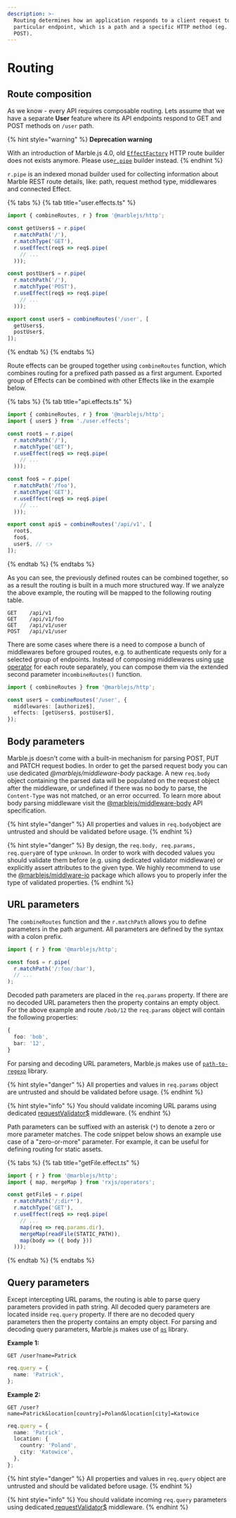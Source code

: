 ```yaml
---
description: >-
  Routing determines how an application responds to a client request to a
  particular endpoint, which is a path and a specific HTTP method (eg. GET,
  POST).
---
```


# Routing

## Route composition

As we know - every API requires composable routing. Lets assume that we have a separate **User** feature where its API endpoints respond to GET and POST methods on `/user` path.

{% hint style="warning" %}
**Deprecation warning**

With an introduction of Marble.js 4.0, old [`EffectFactory`]() HTTP route builder does not exists anymore. Please use[`r.pipe`](../other/api-reference/marblejs-http/r.pipe.md) builder instead.
{% endhint %}

`r.pipe` is an indexed monad builder used for collecting information about Marble REST route details, like: path, request method type, middlewares and connected Effect.

{% tabs %}
{% tab title="user.effects.ts" %}
```typescript
import { combineRoutes, r } from '@marblejs/http';

const getUsers$ = r.pipe(
  r.matchPath('/'),
  r.matchType('GET'),
  r.useEffect(req$ => req$.pipe(
    // ...
  )));

const postUser$ = r.pipe(
  r.matchPath('/'),
  r.matchType('POST'),
  r.useEffect(req$ => req$.pipe(
    // ...
  )));

export const user$ = combineRoutes('/user', [
  getUsers$,
  postUser$,
]);
```
{% endtab %}
{% endtabs %}

Route effects can be grouped together using `combineRoutes` function, which combines routing for a prefixed path passed as a first argument. Exported group of Effects can be combined with other Effects like in the example below.

{% tabs %}
{% tab title="api.effects.ts" %}
```typescript
import { combineRoutes, r } from '@marblejs/http';
import { user$ } from './user.effects';

const root$ = r.pipe(
  r.matchPath('/'),
  r.matchType('GET'),
  r.useEffect(req$ => req$.pipe(
    // ...
  )));

const foo$ = r.pipe(
  r.matchPath('/foo'),
  r.matchType('GET'),
  r.useEffect(req$ => req$.pipe(
    // ...
  )));

export const api$ = combineRoutes('/api/v1', [
  root$,
  foo$,
  user$, // 👈
]);
```
{% endtab %}
{% endtabs %}

As you can see, the previously defined routes can be combined together, so as a result the routing is built in a much more structured way. If we analyze the above example, the routing will be mapped to the following routing table.

```text
GET    /api/v1
GET    /api/v1/foo
GET    /api/v1/user
POST   /api/v1/user
```

There are some cases where there is a need to compose a bunch of middlewares before grouped routes, e.g. to authenticate requests only for a selected group of endpoints. Instead of composing middlewares using [use operator](../other/api-reference/core/operator-use.md) for each route separately, you can compose them via the extended second parameter in`combineRoutes()` function.

```typescript
import { combineRoutes } from '@marblejs/http';

const user$ = combineRoutes('/user', {
  middlewares: [authorize$],
  effects: [getUsers$, postUser$],
});
```

## Body parameters

Marble.js doesn't come with a built-in mechanism for parsing POST, PUT and PATCH request bodies. In order to get the parsed request body you can use dedicated _@marblejs/middleware-body_ package. A new `req.body` object containing the parsed data will be populated on the request object after the middleware, or undefined if there was no body to parse, the `Content-Type` was not matched, or an error occurred. To learn more about body parsing middleware visit the [@marblejs/middleware-body](../other/api-reference/middleware-body.md) API specification.

{% hint style="danger" %}
All properties and values in `req.body`object are untrusted and should be validated before usage.
{% endhint %}

{% hint style="danger" %}
By design, the `req.body, req.params, req.query`are of type `unknown`. In order to work with decoded values you should validate them before \(e.g. using dedicated validator middleware\) or explicitly assert attributes to the given type. We highly recommend to use the [@marblejs/middlware-io](../other/api-reference/middleware-io.md) package which allows you to properly infer the type of validated properties.
{% endhint %}

## URL parameters

The `combineRoutes` function and the `r.matchPath` allows you to define parameters in the path argument. All parameters are defined by the syntax with a colon prefix.

```typescript
import { r } from '@marblejs/http';

const foo$ = r.pipe(
  r.matchPath('/:foo/:bar'),
  // ...
);
```

Decoded path parameters are placed in the `req.params` property. If there are no decoded URL parameters then the property contains an empty object. For the above example and route `/bob/12` the `req.params` object will contain the following properties:

```typescript
{
  foo: 'bob',
  bar: '12',
}
```

For parsing and decoding URL parameters, Marble.js makes use of [`path-to-regexp`](https://github.com/pillarjs/path-to-regexp) library.

{% hint style="danger" %}
All properties and values in `req.params` object are untrusted and should be validated before usage.
{% endhint %}

{% hint style="info" %}
You should validate incoming URL params using dedicated [requestValidator$](../other/api-reference/middleware-io.md) middleware.
{% endhint %}

Path parameters can be suffixed with an asterisk \(`*`\) to denote a zero or more parameter matches. The code snippet below shows an example use case of a "zero-or-more" parameter. For example, it can be useful for defining routing for static assets.

{% tabs %}
{% tab title="getFile.effect.ts" %}
```typescript
import { r } from '@marblejs/http';
import { map, mergeMap } from 'rxjs/operators';

const getFile$ = r.pipe(
  r.matchPath('/:dir*'),
  r.matchType('GET'),
  r.useEffect(req$ => req$.pipe(
    // ...
    map(req => req.params.dir),
    mergeMap(readFile(STATIC_PATH)),
    map(body => ({ body }))
  )));
```
{% endtab %}
{% endtabs %}

## Query parameters

Except intercepting URL params, the routing is able to parse query parameters provided in path string. All decoded query parameters are located inside `req.query` property. If there are no decoded query parameters then the property contains an empty object. For parsing and decoding query parameters, Marble.js makes use of [`qs`](https://github.com/ljharb/qs) library.

**Example 1:**

```text
GET /user?name=Patrick
```

```typescript
req.query = {
  name: 'Patrick',
};
```

**Example 2:**

```text
GET /user?name=Patrick&location[country]=Poland&location[city]=Katowice
```

```typescript
req.query = {
  name: 'Patrick',
  location: {
    country: 'Poland',
    city: 'Katowice',
  },
};
```

{% hint style="danger" %}
All properties and values in `req.query` object are untrusted and should be validated before usage.
{% endhint %}

{% hint style="info" %}
You should validate incoming `req.query` parameters using dedicated[ requestValidator$](../other/api-reference/middleware-io.md) middleware.
{% endhint %}

